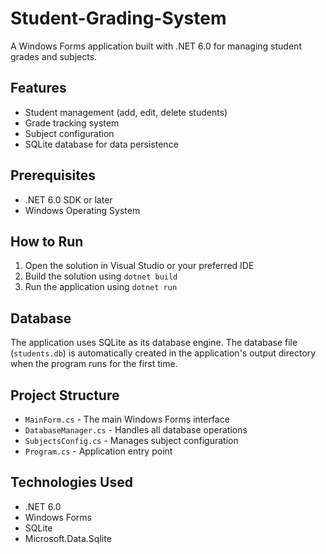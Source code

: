 # Student-Grading-System


A Windows Forms application built with .NET 6.0 for managing student grades and subjects.

## Features

- Student management (add, edit, delete students)
- Grade tracking system
- Subject configuration
- SQLite database for data persistence

## Prerequisites

- .NET 6.0 SDK or later
- Windows Operating System

## How to Run

1. Open the solution in Visual Studio or your preferred IDE
2. Build the solution using `dotnet build`
3. Run the application using `dotnet run`

## Database

The application uses SQLite as its database engine. The database file (`students.db`) is automatically created in the application's output directory when the program runs for the first time.

## Project Structure

- `MainForm.cs` - The main Windows Forms interface
- `DatabaseManager.cs` - Handles all database operations
- `SubjectsConfig.cs` - Manages subject configuration
- `Program.cs` - Application entry point

## Technologies Used

- .NET 6.0
- Windows Forms
- SQLite
- Microsoft.Data.Sqlite
